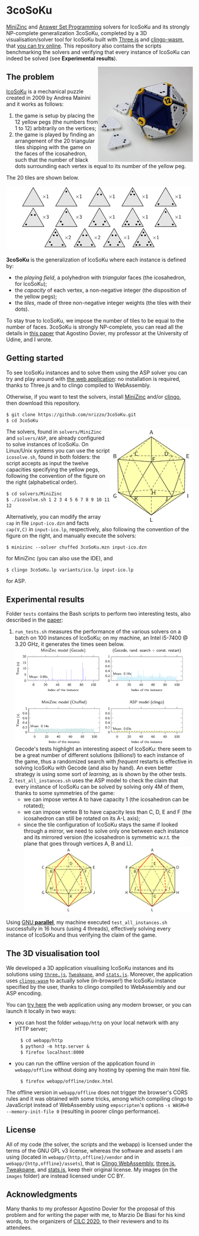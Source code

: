 # 3coSoKu
[MiniZinc](https://www.minizinc.org/) and [Answer Set Programming](https://potassco.org/) solvers for IcoSoKu and its strongly NP-complete generalization 3coSoKu, completed by a 3D visualisation/solver tool for IcoSoKu built with [Three.js](https://threejs.org/) and [clingo-wasm](https://github.com/domoritz/clingo-wasm), that [you can try online](https://nrizzo.github.io/3coSoKu/). This repository also contains the scripts benchmarking the solvers and verifying that every instance of IcoSoKu can indeed be solved (see **Experimental results**).

<img src="./images/icosoku256.jpg" alt="Picture of IcoSoKu" align="right">

## The problem
[IcoSoKu](https://en.wikipedia.org/wiki/Icosoku) is a mechanical puzzle created in 2009 by Andrea Mainini and it works as follows:

1. the game is setup by placing the 12 yellow pegs (the numbers from 1 to 12) arbitrarily on the vertices;
2. the game is played by finding an arrangement of the 20 triangular tiles shipping with the game on the faces of the icosahedron, such that the number of black dots surrounding each vertex is equal to its number of the yellow peg.

The 20 tiles are shown below.

![Tile configuration of IcoSoKu.](./images/icosokutiles.png)

**3coSoKu** is the generalization of IcoSoKu where each instance is defined by:
* the *playing field*, a polyhedron with *triangular* faces (the icosahedron, for IcoSoKu);
* the *capacity* of each vertex, a non-negative integer (the disposition of the yellow pegs);
* the *tiles*, made of three non-negative integer weights (the tiles with their dots).

To stay true to IcoSoKu, we impose the number of tiles to be equal to the number of faces. 3coSoKu is strongly NP-complete, you can read all the details in [this paper](http://ceur-ws.org/Vol-2710/paper1.pdf) that Agostino Dovier, my professor at the University of Udine, and I wrote.

## Getting started
To see IcoSoKu instances and to solve them using the ASP solver you can try and play around with [the web application](https://nrizzo.github.io/3coSoKu/): no installation is required, thanks to Three.js and to clingo compiled to WebAssembly.

Otherwise, if you want to test the solvers, install [MiniZinc](https://www.minizinc.org/) and/or [clingo](https://potassco.org/), then download this repository.
```shell
$ git clone https://github.com/nrizzo/3coSoKu.git
$ cd 3coSoKu
```

<img src="./images/icoconvention.png" alt="Naming the vertices of the icosahedron" align="right">

The solvers, found in `solvers/MiniZinc` and `solvers/ASP`, are already configured to solve instances of IcoSoKu. On Linux/Unix systems you can use the script `icosolve.sh`, found in both folders: the script accepts as input the twelve capacities specifying the yellow pegs, following the convention of the figure on the right (alphabetical order).
```shell
$ cd solvers/MiniZinc
$ ./icosolve.sh 1 2 3 4 5 6 7 8 9 10 11 12
```
Alternatively, you can modify the array `cap` in file `input-ico.dzn` and facts `cap(V,C)` in `input-ico.lp`, respectively, also following the convention of the figure on the right, and manually execute the solvers:
```shell
$ minizinc --solver chuffed 3coSoKu.mzn input-ico.dzn
```
for MiniZinc (you can also use the IDE), and
```shell
$ clingo 3coSoKu.lp variants/ico.lp input-ico.lp
```
for ASP.

## Experimental results
Folder `tests` contains the Bash scripts to perform two interesting tests, also described in the [paper](http://ceur-ws.org/Vol-2710/paper1.pdf):
1. `run_tests.sh` measures the performance of the various solvers on a batch on 100 instances of IcoSoKu; on my machine, an Intel i5-7400 @ 3.20 GHz, it generates the times seen below.
![Performance of our solvers on 100 instances of IcoSoKu](./images/times.png)
Gecode's tests highlight an interesting aspect of IcoSoKu: there seem to be a great number of different solutions (billions!) to each instance of the game, thus a randomized search with *frequent* restarts is effective in solving IcoSoKu with Gecode (and also by hand). An even better strategy is using some sort of *learning*, as is shown by the other tests. 
2. `test_all_instances.sh` uses the ASP model to check the claim that every instance of IcoSoKu can be solved by solving only 4M of them, thanks to some symmetries of the game:
	- we can impose vertex A to have capacity 1 (the icosahedron can be rotated);
	- we can impose vertex B to have capacity less than C, D, E and F (the icosahedron can still be rotated on its A-L axis);
	- since the tile configuration of IcoSoKu stays the same if looked through a mirror, we need to solve only one between each instance and its mirrored version (the icosahedron is symmetric w.r.t. the plane that goes through vertices A, B and L).
![Symmetry of the icosahedron with the plane that goes through A, B and L](./images/mirrored.png)

Using [GNU **parallel**](http://www.gnu.org/software/parallel/), my machine executed `test_all_instances.sh` successfully in 16 hours (using 4 threads), effectively solving every instance of IcoSoKu and thus verifying the claim of the game.

## The 3D visualisation tool
We developed a 3D application visualising IcoSoKu instances and its solutions using [`three.js`](https://github.com/mrdoob/three.js/), [`Tweakpane`](https://github.com/cocopon/tweakpane), and [`stats.js`](https://github.com/mrdoob/stats.js/). Moreover, the application uses [`clingo-wasm`](https://github.com/domoritz/clingo-wasm) to actually solve (in-browser!) the IcoSoKu instance specified by the user, thanks to clingo compiled to WebAssembly and our ASP encoding.

You can [try here](https://nrizzo.github.io/3coSoKu/) the web application using any modern browser, or you can launch it locally in two ways:
* you can host the folder `webapp/http` on your local network with any HTTP server;

        $ cd webapp/http
        $ python3 -m http.server &
        $ firefox localhost:8000

* you can run the offline version of the application found in `webapp/offline` without doing any hosting by opening the main html file.

        $ firefox webapp/offline/index.html

The offline version in `webapp/offline` does not trigger the browser's CORS rules and it was obtained with some tricks, among which compiling clingo to JavaScript instead of WebAssembly using `empscripten`'s options `-s WASM=0 --memory-init-file 0` (resulting in poorer clingo performance).

## License
All of my code (the solver, the scripts and the webapp) is licensed under the terms of the GNU GPL v3 license, whereas the software and assets I am using (located in `webapp/{http,offline}/vendor` and in `webapp/{http,offline}/assets`), that is [Clingo WebAssembly](https://github.com/domoritz/clingo-wasm), [three.js](https://github.com/mrdoob/three.js/), [Tweakpane](https://github.com/cocopon/tweakpane), and [stats.js](https://github.com/mrdoob/stats.js), keep their original license. My images (in the `images` folder) are instead licensed under CC BY.

## Acknowledgments
Many thanks to my professor Agostino Dovier for the proposal of this problem and for writing the paper with me, to Marzio De Biasi for his kind words, to the organizers of [CILC 2020](https://cilc2020.demacs.unical.it/), to their reviewers and to its attendees.
